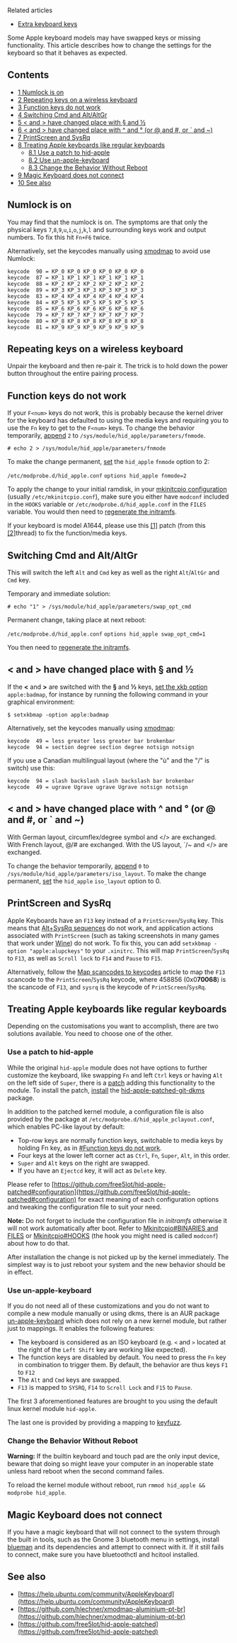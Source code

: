 Related articles

*   [Extra keyboard keys](/index.php/Extra_keyboard_keys "Extra keyboard keys")

Some Apple keyboard models may have swapped keys or missing functionality. This article describes how to change the settings for the keyboard so that it behaves as expected.

## Contents

*   [1 Numlock is on](#Numlock_is_on)
*   [2 Repeating keys on a wireless keyboard](#Repeating_keys_on_a_wireless_keyboard)
*   [3 Function keys do not work](#Function_keys_do_not_work)
*   [4 Switching Cmd and Alt/AltGr](#Switching_Cmd_and_Alt.2FAltGr)
*   [5 < and > have changed place with § and ½](#.3C_and_.3E_have_changed_place_with_.C2.A7_and_.C2.BD)
*   [6 < and > have changed place with ^ and ° (or @ and #, or ` and ~)](#.3C_and_.3E_have_changed_place_with_.5E_and_.C2.B0_.28or_.40_and_.23.2C_or_.60_and_.7E.29)
*   [7 PrintScreen and SysRq](#PrintScreen_and_SysRq)
*   [8 Treating Apple keyboards like regular keyboards](#Treating_Apple_keyboards_like_regular_keyboards)
    *   [8.1 Use a patch to hid-apple](#Use_a_patch_to_hid-apple)
    *   [8.2 Use un-apple-keyboard](#Use_un-apple-keyboard)
    *   [8.3 Change the Behavior Without Reboot](#Change_the_Behavior_Without_Reboot)
*   [9 Magic Keyboard does not connect](#Magic_Keyboard_does_not_connect)
*   [10 See also](#See_also)

## Numlock is on

You may find that the numlock is on. The symptoms are that only the physical keys `7`,`8`,`9`,`u`,`i`,`o`,`j`,`k`,`l` and surrounding keys work and output numbers. To fix this hit `Fn+F6` twice.

Alternatively, set the keycodes manually using [xmodmap](/index.php/Xmodmap "Xmodmap") to avoid use Numlock:

```
keycode  90 = KP_0 KP_0 KP_0 KP_0 KP_0 KP_0
keycode  87 = KP_1 KP_1 KP_1 KP_1 KP_1 KP_1
keycode  88 = KP_2 KP_2 KP_2 KP_2 KP_2 KP_2
keycode  89 = KP_3 KP_3 KP_3 KP_3 KP_3 KP_3
keycode  83 = KP_4 KP_4 KP_4 KP_4 KP_4 KP_4
keycode  84 = KP_5 KP_5 KP_5 KP_5 KP_5 KP_5
keycode  85 = KP_6 KP_6 KP_6 KP_6 KP_6 KP_6
keycode  79 = KP_7 KP_7 KP_7 KP_7 KP_7 KP_7
keycode  80 = KP_8 KP_8 KP_8 KP_8 KP_8 KP_8
keycode  81 = KP_9 KP_9 KP_9 KP_9 KP_9 KP_9

```

## Repeating keys on a wireless keyboard

Unpair the keyboard and then re-pair it. The trick is to hold down the power button throughout the entire pairing process.

## Function keys do not work

If your `F<num>` keys do not work, this is probably because the kernel driver for the keyboard has defaulted to using the media keys and requiring you to use the `Fn` key to get to the `F<num>` keys. To change the behavior temporarily, [append](/index.php/Append "Append") `2` to `/sys/module/hid_apple/parameters/fnmode`.

```
# echo 2 > /sys/module/hid_apple/parameters/fnmode

```

To make the change permanent, [set](/index.php/Kernel_modules#Setting_module_options "Kernel modules") the `hid_apple` `fnmode` option to 2:

 `/etc/modprobe.d/hid_apple.conf`  `options hid_apple fnmode=2` 

To apply the change to your initial ramdisk, in your [mkinitcpio configuration](/index.php/Mkinitcpio#Configuration "Mkinitcpio") (usually `/etc/mkinitcpio.conf`), make sure you either have `modconf` included in the `HOOKS` variable or `/etc/modprobe.d/hid_apple.conf` in the `FILES` variable. You would then need to [regenerate the initramfs](/index.php/Regenerate_the_initramfs "Regenerate the initramfs").

If your keyboard is model A1644, please use this [[1]](https://bugzilla.kernel.org/attachment.cgi?id=258205) patch (from this [[2]](https://bugzilla.kernel.org/show_bug.cgi?id=99881#c41)thread) to fix the function/media keys.

## Switching Cmd and Alt/AltGr

This will switch the left `Alt` and `Cmd` key as well as the right `Alt`/`AltGr` and `Cmd` key.

Temporary and immediate solution:

```
# echo "1" > /sys/module/hid_apple/parameters/swap_opt_cmd

```

Permanent change, taking place at next reboot:

 `/etc/modprobe.d/hid_apple.conf`  `options hid_apple swap_opt_cmd=1` 

You then need to [regenerate the initramfs](/index.php/Regenerate_the_initramfs "Regenerate the initramfs").

## < and > have changed place with § and ½

If the **<** and **>** are switched with the **§** and **½** keys, [set the xkb option](/index.php/Keyboard_configuration_in_Xorg "Keyboard configuration in Xorg") `apple:badmap`, for instance by running the following command in your graphical environment:

```
$ setxkbmap -option apple:badmap

```

Alternatively, set the keycodes manually using [xmodmap](/index.php/Xmodmap "Xmodmap"):

```
keycode  49 = less greater less greater bar brokenbar
keycode  94 = section degree section degree notsign notsign

```

If you use a Canadian multilingual layout (where the "ù" and the "/" is switch) use this:

```
keycode  94 = slash backslash slash backslash bar brokenbar
keycode  49 = ugrave Ugrave ugrave Ugrave notsign notsign

```

## < and > have changed place with ^ and ° (or @ and #, or ` and ~)

With German layout, circumflex/degree symbol and </> are exchanged. With French layout, @/# are exchanged. With the US layout, `/~ and </> are exchanged.

To change the behavior temporarily, [append](/index.php/Append "Append") `0` to `/sys/module/hid_apple/parameters/iso_layout`. To make the change permanent, [set](/index.php/Kernel_modules#Setting_module_options "Kernel modules") the `hid_apple` `iso_layout` option to 0.

## PrintScreen and SysRq

Apple Keyboards have an `F13` key instead of a `PrintScreen`/`SysRq` key. This means that [Alt+SysRq sequences](/index.php/Keyboard_shortcuts#Kernel "Keyboard shortcuts") do not work, and application actions associated with `PrintScreen` (such as taking screenshots in many games that work under [Wine](/index.php/Wine "Wine")) do not work. To fix this, you can add `setxkbmap -option "apple:alupckeys"` to your `.xinitrc`. This will map `PrintScreen`/`SysRq` to `F13`, as well as `Scroll lock` to `F14` and `Pause` to `F15`.

Alternatively, follow the [Map scancodes to keycodes](/index.php/Map_scancodes_to_keycodes "Map scancodes to keycodes") article to map the `F13` scancode to the `PrintScreen`/`SysRq` keycode, where 458856 (0x0**70068**) is the scancode of `F13`, and `sysrq` is the keycode of `PrintScreen`/`SysRq`.

## Treating Apple keyboards like regular keyboards

Depending on the customisations you want to accomplish, there are two solutions available. You need to choose one of the other.

### Use a patch to hid-apple

While the original `hid-apple` module does not have options to further customize the keyboard, like swapping `Fn` and left `Ctrl` keys or having `Alt` on the left side of `Super`, there is a [patch](https://github.com/free5lot/hid-apple-patched) adding this functionality to the module. To install the patch, [install](/index.php/Install "Install") the [hid-apple-patched-git-dkms](https://aur.archlinux.org/packages/hid-apple-patched-git-dkms/) package.

In addition to the patched kernel module, a configuration file is also provided by the package at `/etc/modprobe.d/hid_apple_pclayout.conf`, which enables PC-like layout by default:

*   Top-row keys are normally function keys, switchable to media keys by holding Fn key, as in [#Function keys do not work](#Function_keys_do_not_work).
*   Four keys at the lower left corner act as `Ctrl`, `Fn`, `Super`, `Alt`, in this order.
*   `Super` and `Alt` keys on the right are swapped.
*   If you have an `Ejectcd` key, it will act as `Delete` key.

Please refer to [https://github.com/free5lot/hid-apple-patched#configuration](https://github.com/free5lot/hid-apple-patched#configuration) for exact meaning of each configuration options and tweaking the configuration file to suit your need.

**Note:** Do not forget to include the configuration file in *initramfs* otherwise it will not work automatically after boot. Refer to [Mkinitcpio#BINARIES and FILES](/index.php/Mkinitcpio#BINARIES_and_FILES "Mkinitcpio") or [Mkinitcpio#HOOKS](/index.php/Mkinitcpio#HOOKS "Mkinitcpio") (the hook you might need is called `modconf`) about how to do that.

After installation the change is not picked up by the kernel immediately. The simplest way is to just reboot your system and the new behavior should be in effect.

### Use un-apple-keyboard

If you do not need all of these customizations and you do not want to compile a new module manually or using dkms, there is an AUR package [un-apple-keyboard](https://aur.archlinux.org/packages/un-apple-keyboard/) which does not rely on a new kernel module, but rather just to mappings. It enables the following features:

*   The keyboard is considered as an ISO keyboard (e.g. `<` and `>` located at the right of the `Left Shift` key are working like expected).
*   The function keys are disabled by default. You need to press the `Fn` key in combination to trigger them. By default, the behavior are thus keys `F1` to `F12`
*   The `Alt` and `Cmd` keys are swapped.
*   `F13` is mapped to `SYSRQ`, `F14` to `Scroll Lock` and `F15` to `Pause`.

The first 3 aforementioned features are brought to you using the default linux kernel module `hid-apple`.

The last one is provided by providing a mapping to [keyfuzz](https://aur.archlinux.org/packages/keyfuzz/).

### Change the Behavior Without Reboot

**Warning:** If the builtin keyboard and touch pad are the only input device, beware that doing so might leave your computer in an inoperable state unless hard reboot when the second command failes.

To reload the kernel module without reboot, run `rmmod hid_apple && modprobe hid_apple`.

## Magic Keyboard does not connect

If you have a magic keyboard that will not connect to the system through the built in tools, such as the Gnome 3 bluetooth menu in settings, install [blueman](https://www.archlinux.org/packages/?name=blueman) and its dependencies and attempt to connect with it. If it still fails to connect, make sure you have bluetoothctl and hcitool installed.

## See also

*   [https://help.ubuntu.com/community/AppleKeyboard](https://help.ubuntu.com/community/AppleKeyboard)
*   [https://github.com/hlechner/xmodmap-aluminium-pt-br](https://github.com/hlechner/xmodmap-aluminium-pt-br)
*   [https://github.com/free5lot/hid-apple-patched](https://github.com/free5lot/hid-apple-patched)